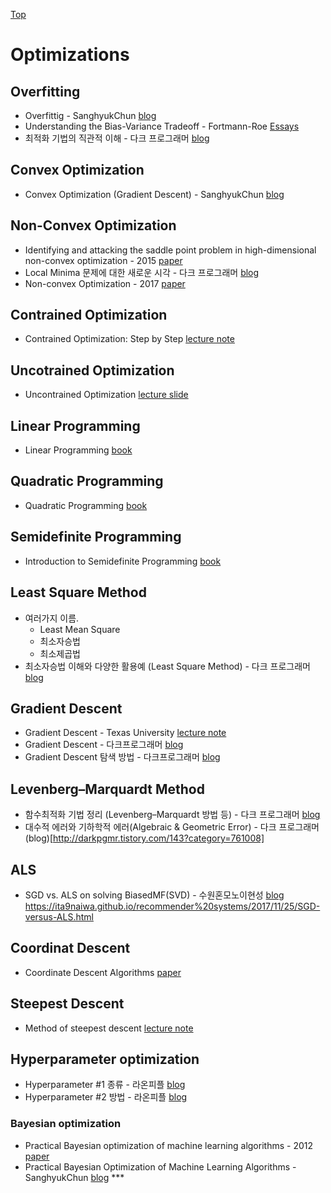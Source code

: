 [Top](index.md)

# Optimizations

## Overfitting

* Overfittig - SanghyukChun [blog](http://sanghyukchun.github.io/59/)
* Understanding the Bias-Variance Tradeoff - Fortmann-Roe [Essays](http://scott.fortmann-roe.com/docs/BiasVariance.html)
* 최적화 기법의 직관적 이해 - 다크 프로그래머 [blog](http://darkpgmr.tistory.com/149?category=761008)

## Convex Optimization

* Convex Optimization (Gradient Descent) - SanghyukChun [blog](http://sanghyukchun.github.io/63/)

## Non-Convex Optimization

* Identifying and attacking the saddle point
problem in high-dimensional non-convex optimization - 2015 [paper](http://papers.nips.cc/paper/5486-identifying-and-attacking-the-saddle-point-problem-in-high-dimensional-non-convex-optimization.pdf)
* Local Minima 문제에 대한 새로운 시각 - 다크 프로그래머 [blog](http://darkpgmr.tistory.com/148?category=761008)
* Non-convex Optimization - 2017 [paper](https://arxiv.org/abs/1712.07897)


## Contrained Optimization

* Contrained Optimization: Step by Step [lecture note](https://www3.nd.edu/~jstiver/FIN360/Constrained%20Optimization.pdf)

## Uncotrained Optimization

* Uncontrained Optimization [lecture slide](http://www.ece.mcmaster.ca/~xwu/part4.pdf)

## Linear Programming

* Linear Programming [book](https://www.math.ucla.edu/~tom/LP.pdf)

## Quadratic Programming

* Quadratic Programming [book](https://www.math.uh.edu/~rohop/fall_06/Chapter3.pdf) 

## Semidefinite Programming

* Introduction to Semidefinite Programming [book](https://ocw.mit.edu/courses/electrical-engineering-and-computer-science/6-251j-introduction-to-mathematical-programming-fall-2009/readings/MIT6_251JF09_SDP.pdf)

## Least Square Method

* 여러가지 이름.
  * Least Mean Square
  * 최소자승법
  * 최소제곱법
* 최소자승법 이해와 다양한 활용예 (Least Square Method) - 다크 프로그래머 [blog](http://darkpgmr.tistory.com/56)

## Gradient Descent

* Gradient Descent - Texas University [lecture note](http://users.ece.utexas.edu/~cmcaram/EE381V_2012F/Lecture_4_Scribe_Notes.final.pdf)
* Gradient Descent - 다크프로그래머 [blog](http://darkpgmr.tistory.com/133)
* Gradient Descent 탐색 방법 - 다크프로그래머 [blog](http://darkpgmr.tistory.com/133?category=761008)

## Levenberg–Marquardt Method

* 함수최적화 기법 정리 (Levenberg–Marquardt 방법 등) - 다크 프로그래머 [blog](http://darkpgmr.tistory.com/142)
* 대수적 에러와 기하학적 에러(Algebraic & Geometric Error) - 다크 프로그래머 (blog)[http://darkpgmr.tistory.com/143?category=761008]

## ALS

* SGD vs. ALS on solving BiasedMF(SVD) - 수원혼모노이현성 [blog]()
https://ita9naiwa.github.io/recommender%20systems/2017/11/25/SGD-versus-ALS.html

## Coordinat Descent

* Coordinate Descent Algorithms [paper](http://www.optimization-online.org/DB_FILE/2014/12/4679.pdf)

## Steepest Descent

* Method of steepest descent [lecture note](http://www.maths.manchester.ac.uk/~gajjar/MATH44011/notes/44011_note4.pdf)

## Hyperparameter optimization

* Hyperparameter #1 종류 - 라온피플 [blog](https://laonple.blog.me/220571820368)
* Hyperparameter #2 방법 - 라온피플 [blog](https://laonple.blog.me/220576650094)

### Bayesian optimization

* Practical Bayesian optimization of machine learning algorithms - 2012 [paper](https://arxiv.org/pdf/1206.2944.pdf)
* Practical Bayesian Optimization of Machine Learning Algorithms - SanghyukChun [blog](http://sanghyukchun.github.io/99/) ***
